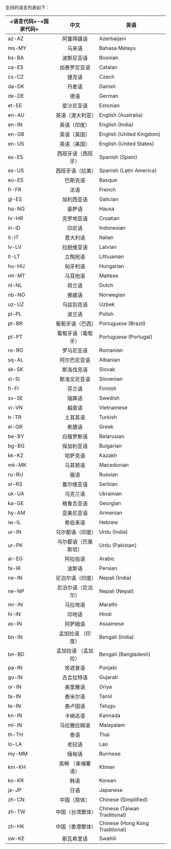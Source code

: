 <!-- 源地址: https://iot.mi.com/vela/quickapp/zh/guide/framework/other/language-list.html -->

支持的语言列表如下：

<语言代码>-<国家代码> | 中文 | 英语  
---|:---:|---  
az-AZ | 阿塞拜疆语 | Azerbaijani  
ms-MY | 马来语 | Bahasa Melayu  
bs-BA | 波斯尼亚语 | Bosnian  
ca-ES | 加泰罗尼亚语 | Catalan  
cs-CZ | 捷克语 | Czech  
da-DK | 丹麦语 | Danish  
de-DE | 德语 | German  
et-EE | 爱沙尼亚语 | Estonian  
en-AU | 英语（澳大利亚） | English (Australia)  
en-IN | 英语（印度） | English (India)  
en-GB | 英语（英国） | English (United Kingdom)  
en-US | 英语（美国） | English (United States)  
es-ES | 西班牙语（西班牙） | Spanish (Spain)  
es-US | 西班牙语（拉美） | Spanish (Latin America)  
eu-ES | 巴斯克语 | Basque  
fr-FR | 法语 | French  
gl-ES | 加利西亚语 | Galician  
ha-NG | 豪萨语 | Hausa  
hr-HR | 克罗地亚语 | Croatian  
in-ID | 印尼语 | Indonesian  
it-IT | 意大利语 | Italian  
lv-LV | 拉脱维亚语 | Latvian  
lt-LT | 立陶宛语 | Lithuanian  
hu-HU | 匈牙利语 | Hungarian  
mt-MT | 马耳他语 | Maltese  
nl-NL | 荷兰语 | Dutch  
nb-NO | 挪威语 | Norwegian  
uz-UZ | 乌兹别克语 | Uzbek  
pl-PL | 波兰语 | Polish  
pt-BR | 葡萄牙语（巴西） | Portuguese (Brazil)  
pt-PT | 葡萄牙语（葡萄牙） | Portuguese (Portugal)  
ro-RO | 罗马尼亚语 | Romanian  
sq-AL | 阿尔巴尼亚语 | Albanian  
sk-SK | 斯洛伐克语 | Slovak  
sl-SI | 斯洛文尼亚语 | Slovenian  
fi-FI | 芬兰语 | Finnish  
sv-SE | 瑞典语 | Swedish  
vi-VN | 越南语 | Vietnamese  
tr-TR | 土耳其语 | Turkish  
el-GR | 希腊语 | Greek  
be-BY | 白俄罗斯语 | Belarusian  
bg-BG | 保加利亚语 | Bulgarian  
kk-KZ | 哈萨克语 | Kazakh  
mk-MK | 马其顿语 | Macedonian  
ru-RU | 俄语 | Russian  
sr-RS | 塞尔维亚语 | Serbian  
uk-UA | 乌克兰语 | Ukrainian  
ka-GE | 格鲁吉亚语 | Georgian  
hy-AM | 亚美尼亚语 | Armenian  
iw-IL | 希伯来语 | Hebrew  
ur-IN | 乌尔都语（印度） | Urdu (India)  
ur-PK | 乌尔都语（巴基斯坦） | Urdu (Pakistan)  
ar-EG | 阿拉伯语 | Arabic  
fa-IR | 波斯语 | Persian  
ne-IN | 尼泊尔语（印度） | Nepali (India)  
ne-NP | 尼泊尔语（尼泊尔） | Nepali (Nepal)  
mr-IN | 马拉地语 | Marathi  
hi-IN | 印地语 | Hindi  
as-IN | 阿萨姆语 | Assamese  
bn-IN | 孟加拉语 （印度） | Bengali (India)  
bn-BD | 孟加拉语 （孟加拉） | Bengali (Bangladesh)  
pa-IN | 旁遮普语 | Punjabi  
gu-IN | 古吉拉特语 | Gujarati  
or-IN | 奥里雅语 | Oriya  
ta-IN | 泰米尔语 | Tamil  
te-IN | 泰卢固语 | Telugu  
kn-IN | 卡纳达语 | Kannada  
ml-IN | 马拉雅拉姆语 | Malayalam  
th-TH | 泰语 | Thai  
lo-LA | 老挝语 | Lao  
my-MM | 缅甸语 | Burmese  
km-KH | 高棉 （柬埔寨语） | Khmer  
ko-KR | 韩语 | Korean  
ja-JP | 日语 | Japanese  
zh-CN | 中国（简体） | Chinese (Simplified)  
zh-TW | 中国（台湾繁体） | Chinese (Taiwan Traditional)  
zh-HK | 中国（香港繁体） | Chinese (Hong Kong Traditional)  
sw-KE | 斯瓦希里语 | Swahili
